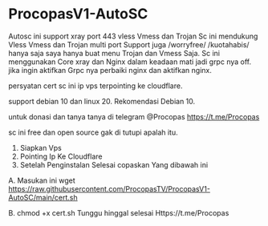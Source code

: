 # ProcopasV1-AutoSC
Autosc ini support xray port 443 vless Vmess dan Trojan
Sc ini mendukung Vless Vmess dan Trojan multi port Support juga /worryfree/ /kuotahabis/
hanya saja saya hanya buat menu Trojan dan Vmess Saja.
Sc ini menggunakan Core xray dan Nginx dalam keadaan mati jadi grpc nya off.
jika ingin aktifkan Grpc nya perbaiki nginx dan aktifkan nginx.

persyatan cert sc ini ip vps terpointing ke cloudflare.

support debian 10 dan linux 20.
Rekomendasi Debian 10.

untuk donasi dan tanya tanya di telegram
@Procopas https://t.me/Procopas

sc ini free dan open source gak di tutupi apalah itu.

1. Siapkan Vps
2. Pointing Ip Ke Cloudflare
3. Setelah Penginstalan Selesai copaskan
Yang dibawah ini

A. Masukan ini
wget https://raw.githubusercontent.com/ProcopasTV/ProcopasV1-AutoSC/main/cert.sh

B. chmod +x cert.sh
Tunggu hinggal selesai
Https://t.me/Procopas
